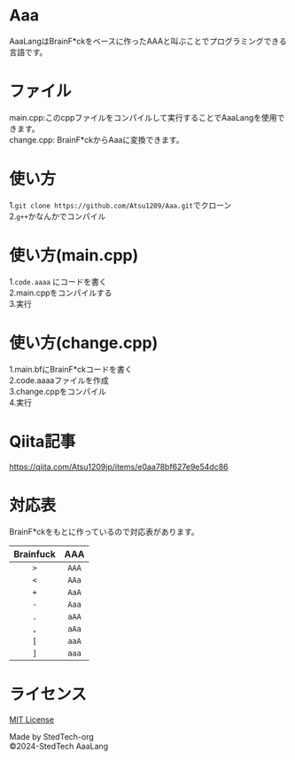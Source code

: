 # Aaa
AaaLangはBrainF*ckをベースに作ったAAAと叫ぶことでプログラミングできる言語です。  

# ファイル
main.cpp:このcppファイルをコンパイルして実行することでAaaLangを使用できます。  
change.cpp: BrainF*ckからAaaに変換できます。  

# 使い方
1.`git clone https://github.com/Atsu1209/Aaa.git`でクローン  
2.`g++`かなんかでコンパイル

# 使い方(main.cpp)
1.`code.aaaa` にコードを書く  
2.main.cppをコンパイルする  
3.実行  

# 使い方(change.cpp)
1.main.bfにBrainF*ckコードを書く  
2.code.aaaaファイルを作成  
3.change.cppをコンパイル  
4.実行  

# Qiita記事

https://qiita.com/Atsu1209jp/items/e0aa78bf627e9e54dc86

# 対応表
BrainF*ckをもとに作っているので対応表があります。  

|Brainfuck|AAA|
|:---:|:---:|
|`>`|`AAA`|
|`<`|`AAa`|
|`+`|`AaA`|
|`-`|`Aaa`|
|`.`|`aAA`|
|`,`|`aAa`|
|`[`|`aaA`|
|`]`|`aaa`|

# ライセンス

[MIT License](https://github.com/Atsu1209/Aaa/blob/main/LICENSE "MIT License")

Made by StedTech-org  
©️2024-StedTech AaaLang
